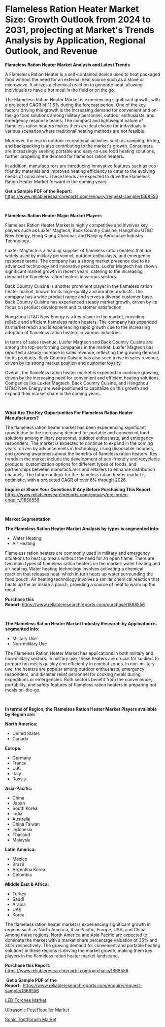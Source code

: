 <p><h1>Flameless Ration Heater Market Size: Growth Outlook from 2024 to 2031, projecting at Market's Trends Analysis by Application, Regional Outlook, and Revenue</h1></p><p><strong>Flameless Ration Heater Market Analysis and Latest Trends</strong></p>
<p><p>A Flameless Ration Heater is a self-contained device used to heat packaged food without the need for an external heat source such as a stove or microwave. It utilizes a chemical reaction to generate heat, allowing individuals to have a hot meal in the field or on the go.</p><p>The Flameless Ration Heater Market is experiencing significant growth, with a projected CAGR of 11.5% during the forecast period. One of the key factors driving this growth is the increasing demand for convenient and on-the-go food solutions among military personnel, outdoor enthusiasts, and emergency response teams. The compact and lightweight nature of flameless ration heaters makes them an ideal choice for individuals in various scenarios where traditional heating methods are not feasible.</p><p>Moreover, the rise in outdoor recreational activities such as camping, hiking, and backpacking is also contributing to the market's growth. Consumers are increasingly seeking portable and easy-to-use food heating solutions, further propelling the demand for flameless ration heaters.</p><p>In addition, manufacturers are introducing innovative features such as eco-friendly materials and improved heating efficiency to cater to the evolving needs of consumers. These trends are expected to drive the Flameless Ration Heater Market forward in the coming years.</p></p>
<p><strong>Get a Sample PDF of the Report:&nbsp;</strong> <a href="https://www.reliableresearchreports.com/enquiry/request-sample/1868556">https://www.reliableresearchreports.com/enquiry/request-sample/1868556</a></p>
<p>&nbsp;</p>
<p><strong>Flameless Ration Heater Major Market Players</strong></p>
<p><p>Flameless Ration Heater Market is highly competitive and involves key players such as Luxfer Magtech, Back Country Cuisine, Hangzhou UT&C New Energy, Hong Qiang Charcoal, and Nanjing Aerospace Industry Technology. </p><p>Luxfer Magtech is a leading supplier of flameless ration heaters that are widely used by military personnel, outdoor enthusiasts, and emergency response teams. The company has a strong market presence due to its advanced technology and innovative products. Luxfer Magtech has shown significant market growth in recent years, catering to the increasing demand for flameless ration heaters in various sectors.</p><p>Back Country Cuisine is another prominent player in the flameless ration heater market, known for its high-quality and durable products. The company has a wide product range and serves a diverse customer base. Back Country Cuisine has experienced steady market growth, driven by its focus on product development and customer satisfaction.</p><p>Hangzhou UT&C New Energy is a key player in the market, providing reliable and efficient flameless ration heaters. The company has expanded its market reach and is experiencing rapid growth due to the increasing adoption of flameless ration heaters in various industries.</p><p>In terms of sales revenue, Luxfer Magtech and Back Country Cuisine are among the top-performing companies in the market. Luxfer Magtech has reported a steady increase in sales revenue, reflecting the growing demand for its products. Back Country Cuisine has also seen a rise in sales revenue, driven by its strong market position and customer loyalty.</p><p>Overall, the flameless ration heater market is expected to continue growing, driven by the increasing need for convenient and efficient heating solutions. Companies like Luxfer Magtech, Back Country Cuisine, and Hangzhou UT&C New Energy are well-positioned to capitalize on this growth and expand their market share in the coming years.</p></p>
<p>&nbsp;</p>
<p><strong>What Are The Key Opportunities For Flameless Ration Heater Manufacturers?</strong></p>
<p><p>The flameless ration heater market has been experiencing significant growth due to the increasing demand for portable and convenient food solutions among military personnel, outdoor enthusiasts, and emergency responders. The market is expected to continue to expand in the coming years, driven by advancements in technology, rising disposable incomes, and growing awareness about the benefits of flameless ration heaters. Key trends in the market include the development of eco-friendly and recyclable products, customization options for different types of foods, and partnerships between manufacturers and retailers to enhance distribution channels. The future outlook for the flameless ration heater market is optimistic, with a projected CAGR of over 6% through 2026.</p></p>
<p><strong>Inquire or Share Your Questions If Any Before Purchasing This Report:</strong> <a href="https://www.reliableresearchreports.com/enquiry/pre-order-enquiry/1868556">https://www.reliableresearchreports.com/enquiry/pre-order-enquiry/1868556</a></p>
<p>&nbsp;</p>
<p><strong>Market Segmentation</strong></p>
<p><strong>The Flameless Ration Heater Market Analysis by types is segmented into:</strong></p>
<p><ul><li>Water Heating</li><li>Air Heating</li></ul></p>
<p><p>Flameless ration heaters are commonly used in military and emergency situations to heat up meals without the need for an open flame. There are two main types of flameless ration heaters on the market: water heating and air heating. Water heating technology involves activating a chemical reaction that releases heat, which in turn heats up water surrounding the food pouch. Air heating technology involves a similar chemical reaction that heats up the air inside a pouch, providing a source of heat to warm up the meal.</p></p>
<p><strong>Purchase this Report:&nbsp;</strong><a href="https://www.reliableresearchreports.com/purchase/1868556">https://www.reliableresearchreports.com/purchase/1868556</a></p>
<p>&nbsp;</p>
<p><strong>The Flameless Ration Heater Market Industry Research by Application is segmented into:</strong></p>
<p><ul><li>Military Use</li><li>Non-military Use</li></ul></p>
<p><p>The Flameless Ration Heater Market has applications in both military and non-military sectors. In military use, these heaters are crucial for soldiers to prepare hot meals quickly and efficiently in combat zones. In non-military use, the heaters are popular among outdoor enthusiasts, emergency responders, and disaster relief personnel for cooking meals during expeditions or emergencies. Both sectors benefit from the convenience, portability, and safety features of flameless ration heaters in preparing hot meals on-the-go.</p></p>
<p>&nbsp;</p>
<p><strong>In terms of Region, the Flameless Ration Heater Market Players available by Region are:</strong></p>
<p>
    <p> <strong> North America: </strong>
        <ul>
            <li>United States</li>
            <li>Canada</li>
        </ul>
        </p> 
    <p> <strong> Europe: </strong>
        <ul>
            <li>Germany</li>
            <li>France</li>
            <li>U.K.</li>
            <li>Italy</li>
            <li>Russia</li>
        </ul>
        </p> 
    <p> <strong> Asia-Pacific: </strong>
        <ul>
            <li>China</li>
            <li>Japan</li>
            <li>South Korea</li>
            <li>India</li>
            <li>Australia</li>
            <li>China Taiwan</li>
            <li>Indonesia</li>
            <li>Thailand</li>
            <li>Malaysia</li>
        </ul>
        </p> 
    <p> <strong> Latin America: </strong>
        <ul>
            <li>Mexico</li>
            <li>Brazil</li>
            <li>Argentina Korea</li>
            <li>Colombia</li>
        </ul>
        </p> 
    <p> <strong> Middle East & Africa: </strong>
        <ul>
            <li>Turkey</li>
            <li>Saudi</li>
            <li>Arabia</li>
            <li>UAE</li>
            <li>Korea</li>
        </ul>
    </p>
    </p>
<p><p>The flameless ration heater market is experiencing significant growth in regions such as North America, Asia Pacific, Europe, USA, and China. Among these regions, North America and Asia Pacific are expected to dominate the market with a market share percentage valuation of 35% and 30% respectively. The growing demand for convenient and portable heating solutions in these regions is driving the market growth, making them key players in the flameless ration heater market landscape.</p></p>
<p><strong>Purchase this Report: </strong><a href="https://www.reliableresearchreports.com/purchase/1868556">https://www.reliableresearchreports.com/purchase/1868556</a></p>
<p>&nbsp;<strong>Get a Sample PDF of the Report:&nbsp;&nbsp;</strong><a href="https://www.reliableresearchreports.com/enquiry/request-sample/1868556">https://www.reliableresearchreports.com/enquiry/request-sample/1868556</a></p>
<p><strong></strong></p>
<p><p><a href="https://github.com/dx0328/Market-Research-Report-List-1/blob/main/led-torches-market.md">LED Torches Market</a></p><p><a href="https://github.com/juancolorado15/Market-Research-Report-List-1/blob/main/ultrasonic-pest-repeller-market.md">Ultrasonic Pest Repeller Market</a></p><p><a href="https://github.com/Glendatilghmankmgz0rbhwpy/Market-Research-Report-List-1/blob/main/sonic-toothbrush-market.md">Sonic Toothbrush Market</a></p></p>